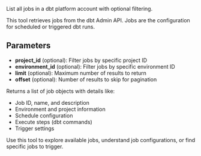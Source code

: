 List all jobs in a dbt platform account with optional filtering.

This tool retrieves jobs from the dbt Admin API. Jobs are the configuration for scheduled or triggered dbt runs.

## Parameters

- **project_id** (optional): Filter jobs by specific project ID
- **environment_id** (optional): Filter jobs by specific environment ID
- **limit** (optional): Maximum number of results to return
- **offset** (optional): Number of results to skip for pagination

Returns a list of job objects with details like:
- Job ID, name, and description
- Environment and project information
- Schedule configuration
- Execute steps (dbt commands)
- Trigger settings

Use this tool to explore available jobs, understand job configurations, or find specific jobs to trigger.
